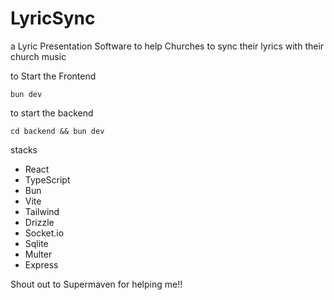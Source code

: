 # LyricSync
a Lyric Presentation Software to help Churches to sync their lyrics with their church music

to Start the Frontend 
```
bun dev
```
to start the backend
```
cd backend && bun dev
```

stacks
- React
- TypeScript
- Bun
- Vite
- Tailwind
- Drizzle
- Socket.io
- Sqlite
- Multer
- Express

Shout out to Supermaven for helping me!!